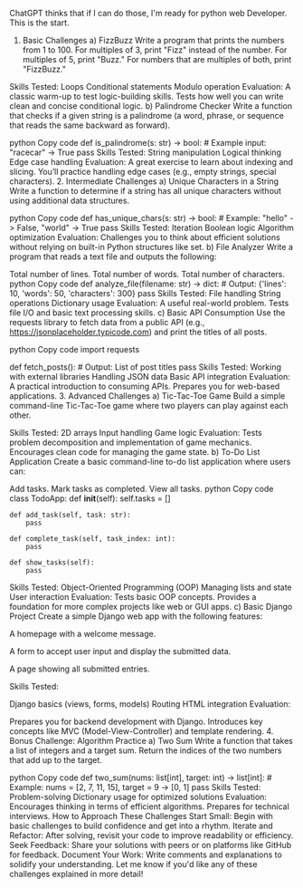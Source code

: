 ChatGPT thinks that if I can do those, I'm ready for python web Developer.
This is the start.

1. Basic Challenges
a) FizzBuzz
Write a program that prints the numbers from 1 to 100. For multiples of 3, print "Fizz" instead of the number. For multiples of 5, print "Buzz." For numbers that are multiples of both, print "FizzBuzz."

Skills Tested:
Loops
Conditional statements
Modulo operation
Evaluation:
A classic warm-up to test logic-building skills.
Tests how well you can write clean and concise conditional logic.
b) Palindrome Checker
Write a function that checks if a given string is a palindrome (a word, phrase, or sequence that reads the same backward as forward).

python
Copy code
def is_palindrome(s: str) -> bool:
    # Example input: "racecar" -> True
    pass
Skills Tested:
String manipulation
Logical thinking
Edge case handling
Evaluation:
A great exercise to learn about indexing and slicing.
You’ll practice handling edge cases (e.g., empty strings, special characters).
2. Intermediate Challenges
a) Unique Characters in a String
Write a function to determine if a string has all unique characters without using additional data structures.

python
Copy code
def has_unique_chars(s: str) -> bool:
    # Example: "hello" -> False, "world" -> True
    pass
Skills Tested:
Iteration
Boolean logic
Algorithm optimization
Evaluation:
Challenges you to think about efficient solutions without relying on built-in Python structures like set.
b) File Analyzer
Write a program that reads a text file and outputs the following:

Total number of lines.
Total number of words.
Total number of characters.
python
Copy code
def analyze_file(filename: str) -> dict:
    # Output: {'lines': 10, 'words': 50, 'characters': 300}
    pass
Skills Tested:
File handling
String operations
Dictionary usage
Evaluation:
A useful real-world problem.
Tests file I/O and basic text processing skills.
c) Basic API Consumption
Use the requests library to fetch data from a public API (e.g., https://jsonplaceholder.typicode.com) and print the titles of all posts.

python
Copy code
import requests

def fetch_posts():
    # Output: List of post titles
    pass
Skills Tested:
Working with external libraries
Handling JSON data
Basic API integration
Evaluation:
A practical introduction to consuming APIs.
Prepares you for web-based applications.
3. Advanced Challenges
a) Tic-Tac-Toe Game
Build a simple command-line Tic-Tac-Toe game where two players can play against each other.

Skills Tested:
2D arrays
Input handling
Game logic
Evaluation:
Tests problem decomposition and implementation of game mechanics.
Encourages clean code for managing the game state.
b) To-Do List Application
Create a basic command-line to-do list application where users can:

Add tasks.
Mark tasks as completed.
View all tasks.
python
Copy code
class TodoApp:
    def __init__(self):
        self.tasks = []
    
    def add_task(self, task: str):
        pass

    def complete_task(self, task_index: int):
        pass

    def show_tasks(self):
        pass
Skills Tested:
Object-Oriented Programming (OOP)
Managing lists and state
User interaction
Evaluation:
Tests basic OOP concepts.
Provides a foundation for more complex projects like web or GUI apps.
c) Basic Django Project
Create a simple Django web app with the following features:

A homepage with a welcome message.

A form to accept user input and display the submitted data.

A page showing all submitted entries.

Skills Tested:

Django basics (views, forms, models)
Routing
HTML integration
Evaluation:

Prepares you for backend development with Django.
Introduces key concepts like MVC (Model-View-Controller) and template rendering.
4. Bonus Challenge: Algorithm Practice
a) Two Sum
Write a function that takes a list of integers and a target sum. Return the indices of the two numbers that add up to the target.

python
Copy code
def two_sum(nums: list[int], target: int) -> list[int]:
    # Example: nums = [2, 7, 11, 15], target = 9 -> [0, 1]
    pass
Skills Tested:
Problem-solving
Dictionary usage for optimized solutions
Evaluation:
Encourages thinking in terms of efficient algorithms.
Prepares for technical interviews.
How to Approach These Challenges
Start Small:
Begin with basic challenges to build confidence and get into a rhythm.
Iterate and Refactor:
After solving, revisit your code to improve readability or efficiency.
Seek Feedback:
Share your solutions with peers or on platforms like GitHub for feedback.
Document Your Work:
Write comments and explanations to solidify your understanding.
Let me know if you'd like any of these challenges explained in more detail!